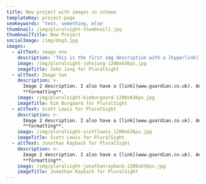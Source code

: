 ```yaml
---
title: New project with images in schema
templateKey: project-page
seoKeywords: 'test, something, else'
thumbnail: /img/pluralsight-thumbnail1.jpg
thumbnailTitle: New Project
socialImage: /img/dog3.jpg
images:
  - altText: image one
    description: 'This is the first img description with a [hyperlink](www.google.com)'
    image: /img/pluralsight-johnjung-1200x636px.jpg
    imageTitle: John Jung for PluralSight
  - altText: Image two
    description: >-
      Image 2 description. I also have a [link](www.guardian.co.uk). And some
      **formatting**.
    image: /img/pluralsight-kimburgaard-1200x636px.jpg
    imageTitle: Kim Burgaard for PluralSight
  - altText: Scott Lewis for PluralSight
    description: >-
      Image 2 description. I also have a [link](www.guardian.co.uk). And some
      **formatting**.
    image: /img/pluralsight-scottlewis_1200x636px.jpg
    imageTitle: Scott Lewis for PluralSight
  - altText: Jonathan Rayback for PluralSight
    description: >-
      Image 2 description. I also have a [link](www.guardian.co.uk). And some
      **formatting**.
    image: /img/pluralsight-jonathanrayback-1200x636px.jpg
    imageTitle: Jonathan Rayback for PluralSight
---
```


